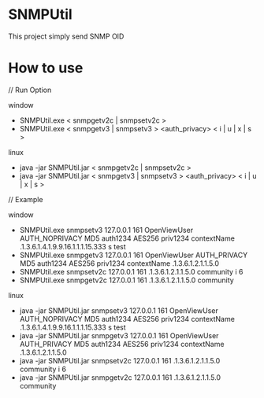 # SNMPUtil

This project simply send SNMP OID

# How to use

// Run Option

window
- SNMPUtil.exe < snmpgetv2c | snmpsetv2c > <host> <port> <community> <oid>
- SNMPUtil.exe < snmpgetv3 | snmpsetv3 > <host> <port> <username> <auth_privacy> <auth> <auth-key> <priv> <priv-key> <contextname> <oid> < i | u | x | s > <value>

linux
- java -jar SNMPUtil.jar < snmpgetv2c | snmpsetv2c > <host> <port> <community> <oid>
- java -jar SNMPUtil.jar < snmpgetv3 | snmpsetv3 > <host> <port> <username> <auth_privacy> <auth> <auth-key> <priv> <priv-key> <contextname> <oid> < i | u | x | s > <value>

// Example

window
- SNMPUtil.exe snmpsetv3 127.0.0.1 161 OpenViewUser AUTH_NOPRIVACY MD5 auth1234 AES256 priv1234 contextName .1.3.6.1.4.1.9.9.16.1.1.1.15.333 s test
- SNMPUtil.exe snmpgetv3 127.0.0.1 161 OpenViewUser AUTH_PRIVACY MD5 auth1234 AES256 priv1234 contextName .1.3.6.1.2.1.1.5.0 
- SNMPUtil.exe snmpsetv2c 127.0.0.1 161 .1.3.6.1.2.1.1.5.0 community i 6
- SNMPUtil.exe snmpgetv2c 127.0.0.1 161 .1.3.6.1.2.1.1.5.0 community

linux
- java -jar SNMPUtil.jar snmpsetv3 127.0.0.1 161 OpenViewUser AUTH_NOPRIVACY MD5 auth1234 AES256 priv1234 contextName .1.3.6.1.4.1.9.9.16.1.1.1.15.333 s test
- java -jar SNMPUtil.jar snmpgetv3 127.0.0.1 161 OpenViewUser AUTH_PRIVACY MD5 auth1234 AES256 priv1234 contextName .1.3.6.1.2.1.1.5.0 
- java -jar SNMPUtil.jar snmpsetv2c 127.0.0.1 161 .1.3.6.1.2.1.1.5.0 community i 6
- java -jar SNMPUtil.jar snmpgetv2c 127.0.0.1 161 .1.3.6.1.2.1.1.5.0 community
